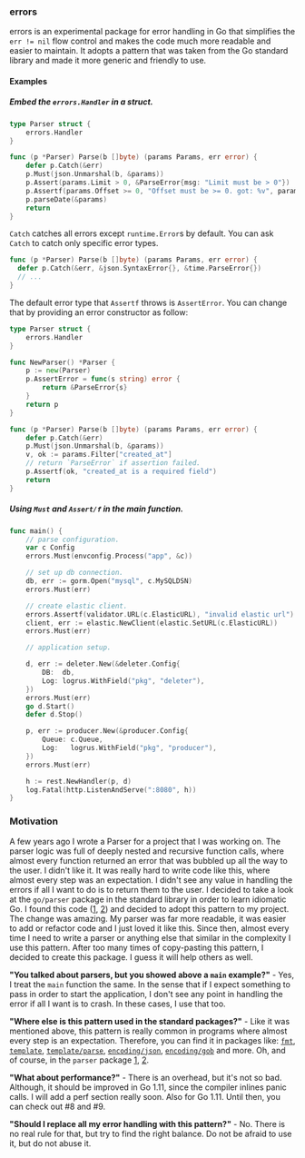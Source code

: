 ### errors
errors is an experimental package for error handling in Go that simplifies the `err != nil` flow control and makes the code much more readable and easier to maintain. It adopts a pattern that was taken from the Go standard library and made it more generic and friendly to use.

#### Examples
##### Embed the `errors.Handler` in a struct.
```go
type Parser struct {
	errors.Handler
}

func (p *Parser) Parse(b []byte) (params Params, err error) {
	defer p.Catch(&err)
	p.Must(json.Unmarshal(b, &params))
	p.Assert(params.Limit > 0, &ParseError{msg: "Limit must be > 0"})
	p.Assertf(params.Offset >= 0, "Offset must be >= 0. got: %v", params.Offset)
	p.parseDate(&params)
	return
}
```
`Catch` catches all errors except `runtime.Error`s by default. You can ask `Catch` to catch only specific error types.
```go
func (p *Parser) Parse(b []byte) (params Params, err error) {
  defer p.Catch(&err, &json.SyntaxError{}, &time.ParseError{})
  // ...
}
```
The default error type that `Assertf` throws is `AssertError`. You can change that by providing an error constructor as follow: 
```go
type Parser struct {
	errors.Handler
}

func NewParser() *Parser {
	p := new(Parser)
	p.AssertError = func(s string) error {
		return &ParseError{s}
	}
	return p
}

func (p *Parser) Parse(b []byte) (params Params, err error) {
	defer p.Catch(&err)
	p.Must(json.Unmarshal(b, &params))
	v, ok := params.Filter["created_at"]
	// return `ParseError` if assertion failed.
	p.Assertf(ok, "created_at is a required field")
	return
}
```
##### Using `Must` and `Assert/f` in the main function.
```go
func main() {
	// parse configuration.
	var c Config
	errors.Must(envconfig.Process("app", &c))

	// set up db connection.
	db, err := gorm.Open("mysql", c.MySQLDSN)
	errors.Must(err)

	// create elastic client.
	errors.Assertf(validator.URL(c.ElasticURL), "invalid elastic url")
	client, err := elastic.NewClient(elastic.SetURL(c.ElasticURL))
	errors.Must(err)

	// application setup.

	d, err := deleter.New(&deleter.Config{
		DB:  db,
		Log: logrus.WithField("pkg", "deleter"),
	})
	errors.Must(err)
	go d.Start()
	defer d.Stop()

	p, err := producer.New(&producer.Config{
		Queue: c.Queue,
		Log:   logrus.WithField("pkg", "producer"),
	})
	errors.Must(err)

	h := rest.NewHandler(p, d)
	log.Fatal(http.ListenAndServe(":8080", h))
}
```


### Motivation
A few years ago I wrote a Parser for a project that I was working on. The parser logic was full of deeply nested and recursive function calls, where almost every function returned an error that was bubbled up all the way to the user.
I didn't like it. It was really hard to write code like this, where almost every step was an expectation. I didn't see any value in handling the errors if all I want to do is to return them to the user. I decided to take a look at the `go/parser` package in the standard library in order to learn idiomatic Go. I found this code ([1], [2]) and decided to adopt this pattern to my project.
The change was amazing. My parser was far more readable, it was easier to add or refactor code and I just loved it like this.
Since then, almost every time I need to write a parser or anything else that similar in the complexity I use this pattern. After too many times of copy-pasting this pattern, I decided to create this package. I guess it will help others as well.

__"You talked about parsers, but you showed above a `main` example?"__ - Yes, I treat the `main` function the same. In the sense that if I expect something to pass in order to start the application, I don't see any point in handling the error if all I want is to crash. In these cases, I use that too.

__"Where else is this pattern used in the standard packages?"__ - Like it was mentioned above, this pattern is really common in programs where almost every step is an expectation. Therefore, you can find it in packages like: [`fmt`](fmt), [`template`](template), [`template/parse`](template/parse), [`encoding/json`](json), [`encoding/gob`](gob) and more. Oh, and of course, in the `parser` package [1], [2].

__"What about performance?"__ - There is an overhead, but it's not so bad. Although, it should be improved in Go 1.11, since the compiler inlines panic calls. I will add a perf section really soon. Also for Go 1.11. Until then, you can check out #8 and #9.

__"Should I replace all my error handling with this pattern?"__ - No. There is no real rule for that, but try to find the right balance. Do not be afraid to use it, but do not abuse it.

[1]: https://github.com/golang/go/blob/ceb8fe45da7042b20189de0b66db5b33bb589f7b/src/go/parser/interface.go#L93-L98
[2]: https://github.com/golang/go/blob/ceb8fe45da7042b20189de0b66db5b33bb589f7b/src/go/parser/parser.go#L344-L364
[fmt]: https://github.com/golang/go/blob/ceb8fe45da7042b20189de0b66db5b33bb589f7b/src/fmt/scan.go#L1041-L1055
[template]: https://github.com/golang/go/blob/bedfa4e1c37bd08063865da628f242d27ca06ec4/src/text/template/exec.go#L204
[template/parse]: https://github.com/golang/go/blob/bedfa4e1c37bd08063865da628f242d27ca06ec4/src/text/template/parse/parse.go#L229
[json]: https://github.com/golang/go/blob/ceb8fe45da7042b20189de0b66db5b33bb589f7b/src/encoding/json/decode.go#L133-L140
[gob]: https://github.com/golang/go/blob/bedfa4e1c37bd08063865da628f242d27ca06ec4/src/encoding/gob/decode.go#L1086
